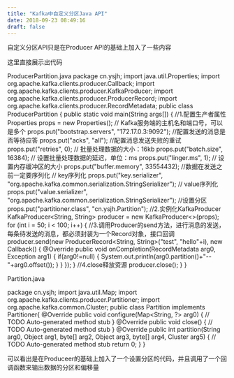 ```yaml
---
title: "Kafka中自定义分区Java API"
date: 2018-09-23 08:49:16
draft: false
---
```

自定义分区API只是在Producer API的基础上加入了一些内容

这里直接展示出代码

ProducerPartition.java
package cn.ysjh; import java.util.Properties; import org.apache.kafka.clients.producer.Callback; import org.apache.kafka.clients.producer.KafkaProducer; import org.apache.kafka.clients.producer.ProducerRecord; import org.apache.kafka.clients.producer.RecordMetadata; public class ProducerPartition { public static void main(String args[]) { //1.配置生产者属性 Properties props = new Properties(); // Kafka服务端的主机名和端口号，可以是多个 props.put("bootstrap.servers", "172.17.0.3:9092"); //配置发送的消息是否等待应答 props.put("acks", "all"); //配置消息发送失败的重试 props.put("retries", 0); // 批量处理数据的大小：16kb props.put("batch.size", 16384); // 设置批量处理数据的延迟，单位：ms props.put("linger.ms", 1); // 设置内存缓冲区的大小 props.put("buffer.memory", 33554432); //数据在发送之前一定要序列化 // key序列化 props.put("key.serializer", "org.apache.kafka.common.serialization.StringSerializer"); // value序列化 props.put("value.serializer", "org.apache.kafka.common.serialization.StringSerializer"); //设置分区 props.put("partitioner.class", "cn.ysjh.Partition"); //2.实例化KafkaProducer KafkaProducer<String, String> producer = new KafkaProducer<>(props); for (int i = 50; i < 100; i++) { //3.调用Producer的send方法，进行消息的发送，每条待发送的消息，都必须封装为一个Record对象，接口回调 producer.send(new ProducerRecord<String, String>("test", "hello"+i), new Callback() { @Override public void onCompletion(RecordMetadata arg0, Exception arg1) { if(arg0!=null) { System.out.println(arg0.partition()+"--"+arg0.offset()); } } }); } //4.close释放资源 producer.close(); } }

Partition.java

package cn.ysjh; import java.util.Map; import org.apache.kafka.clients.producer.Partitioner; import org.apache.kafka.common.Cluster; public class Partition implements Partitioner{ @Override public void configure(Map<String, ?> arg0) { // TODO Auto-generated method stub } @Override public void close() { // TODO Auto-generated method stub } @Override public int partition(String arg0, Object arg1, byte[] arg2, Object arg3, byte[] arg4, Cluster arg5) { // TODO Auto-generated method stub return 0; } }

可以看出是在Produceer的基础上加入了一个设置分区的代码，并且调用了一个回调函数来输出数据的分区和偏移量